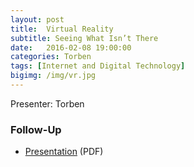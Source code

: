 ```yaml
---
layout: post
title:  Virtual Reality
subtitle: Seeing What Isn’t There
date:   2016-02-08 19:00:00
categories: Torben
tags: [Internet and Digital Technology]
bigimg: /img/vr.jpg
---
```


Presenter: Torben

### Follow-Up

* [Presentation](/assets/present/2016/virtual-reality.pdf) (PDF) 